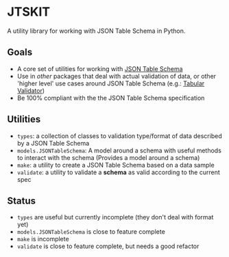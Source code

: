 # JTSKIT

A utility library for working with JSON Table Schema in Python.

## Goals

* A core set of utilities for working with [JSON Table Schema](http://dataprotocols.org/json-table-schema/)
* Use in *other* packages that deal with actual validation of data, or other 'higher level' use cases around JSON Table Schema (e.g.: [Tabular Validator](https://github.com/okfn/tabular-validator))
* Be 100% compliant with the the JSON Table Schema specification

## Utilities

* `types`: a collection of classes to validation type/format of data described by a JSON Table Schema
* `models.JSONTableSchema`: A model around a schema with useful methods to interact with the schema (Provides a model around a schema)
* `make`: a utility to create a JSON Table Schema based on a data sample
* `validate`: a utility to validate a **schema** as valid according to the current spec

## Status

* `types` are useful but currently incomplete (they don't deal with format yet)
* `models.JSONTableSchema` is close to feature complete
* `make` is incomplete
* `validate` is close to feature complete, but needs a good refactor
